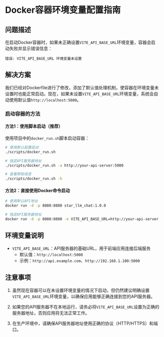 # Docker容器环境变量配置指南

## 问题描述

在启动Docker容器时，如果未正确设置`VITE_API_BASE_URL`环境变量，容器会启动失败并显示错误信息：

```
错误: VITE_API_BASE_URL 环境变量未设置
```

## 解决方案

我们已经对Dockerfile进行了修改，添加了默认值处理机制，使容器在环境变量未设置时也能正常启动。现在，如果未设置`VITE_API_BASE_URL`环境变量，系统会自动使用默认值`http://localhost:5000`。

### 启动容器的方法

#### 方法1：使用脚本启动（推荐）

使用项目中的`docker_run.sh`脚本启动容器：

```bash
# 使用默认配置启动
./scripts/docker_run.sh

# 指定API服务器地址
./scripts/docker_run.sh -a http://your-api-server:5000

# 查看帮助信息
./scripts/docker_run.sh -h
```

#### 方法2：直接使用Docker命令启动

```bash
# 使用默认API地址
docker run -d -p 8080:8080 star_llm_chat:1.0.0

# 指定API服务器地址
docker run -d -p 8080:8080 -e VITE_API_BASE_URL=http://your-api-server:5000 star_llm_chat:1.0.0
```

## 环境变量说明

- `VITE_API_BASE_URL`：API服务器的基础URL，用于前端应用连接后端服务
  - 默认值：`http://localhost:5000`
  - 示例：`http://api.example.com`、`http://192.168.1.100:5000`

## 注意事项

1. 虽然现在容器可以在未设置环境变量的情况下启动，但仍然建议明确设置`VITE_API_BASE_URL`环境变量，以确保应用能够正确连接到您的API服务器。

2. 如果您的API服务器不在本地运行，请务必将`VITE_API_BASE_URL`设置为正确的服务器地址，否则应用将无法正常工作。

3. 在生产环境中，请确保API服务器地址使用正确的协议（HTTP/HTTPS）和端口。